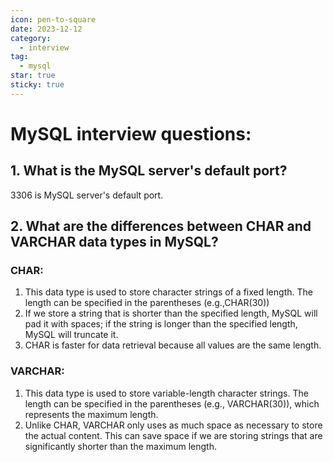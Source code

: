 ```yaml
---
icon: pen-to-square
date: 2023-12-12
category:
  - interview
tag:
  - mysql
star: true
sticky: true
---
```


# MySQL interview questions:

## 1. What is the MySQL server's default port?

3306 is MySQL server's default port.

## 2. What are the differences between CHAR and VARCHAR data types in MySQL?

### CHAR:

1. This data type is used to store character strings of a fixed length. The length can be specified in the parentheses (e.g.,CHAR(30))
2. If we store a string that is shorter than the specified length, MySQL will pad it with spaces; if the string is longer than the specified length, MySQL will truncate it.
3. CHAR is faster for data retrieval because all values are the same length.

### VARCHAR:

1. This data type is used to store variable-length character strings. The length can be specified in the parentheses (e.g., VARCHAR(30)), which represents the maximum length.
2. Unlike CHAR, VARCHAR only uses as much space as necessary to store the actual content. This can save space if we are storing strings that are significantly shorter than the maximum length.
